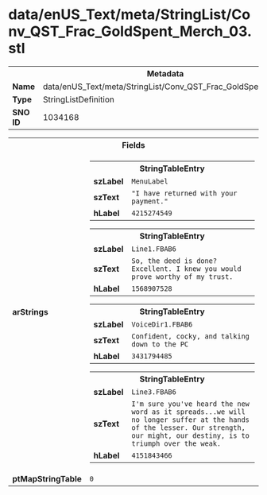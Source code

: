 <h1>data/enUS_Text/meta/StringList/Conv_QST_Frac_GoldSpent_Merch_03.stl</h1><table><tr><th colspan="100%">Metadata</th></tr><tr><td><b>Name</b></td><td>data/enUS_Text/meta/StringList/Conv_QST_Frac_GoldSpent_Merch_03.stl</td></tr><tr><td><b>Type</b></td><td>StringListDefinition</td></tr><tr><td><b>SNO ID</b></td><td>1034168</td></tr></table>

<table><tr><th colspan="100%">Fields</th></tr><tr><td><b>arStrings</b></td><td><table><tr><th colspan="100%">StringTableEntry</th></tr><tr><td><b>szLabel</b></td><td><code>MenuLabel</code></td></tr><tr><td><b>szText</b></td><td><code>"I have returned with your payment."</code></td></tr><tr><td><b>hLabel</b></td><td><code>4215274549</code></td></tr></table>


<table><tr><th colspan="100%">StringTableEntry</th></tr><tr><td><b>szLabel</b></td><td><code>Line1.FBAB6</code></td></tr><tr><td><b>szText</b></td><td><code>So, the deed is done? Excellent. I knew you would prove worthy of my trust.</code></td></tr><tr><td><b>hLabel</b></td><td><code>1568907528</code></td></tr></table>


<table><tr><th colspan="100%">StringTableEntry</th></tr><tr><td><b>szLabel</b></td><td><code>VoiceDir1.FBAB6</code></td></tr><tr><td><b>szText</b></td><td><code>Confident, cocky, and talking down to the PC</code></td></tr><tr><td><b>hLabel</b></td><td><code>3431794485</code></td></tr></table>


<table><tr><th colspan="100%">StringTableEntry</th></tr><tr><td><b>szLabel</b></td><td><code>Line3.FBAB6</code></td></tr><tr><td><b>szText</b></td><td><code>I'm sure you've heard the new word as it spreads...we will no longer suffer at the hands of the lesser. Our strength, our might, our destiny, is to triumph over the weak.</code></td></tr><tr><td><b>hLabel</b></td><td><code>4151843466</code></td></tr></table>


</td></tr><tr><td><b>ptMapStringTable</b></td><td><code>0</code></td></tr></table>

